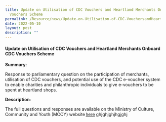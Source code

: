 ```yaml
---
title: Update on Utilisation of CDC Vouchers and Heartland Merchants Onboard CDC
  Vouchers Scheme
permalink: /Resource/news/Update-on-Utilisation-of-CDC-VouchersandHeartland-Merchants
date: 2022-05-10
layout: post
description: ""
---
```

#### Update on Utilisation of CDC Vouchers and Heartland Merchants Onboard CDC Vouchers Scheme

**Summary**:

Response to parliamentary question on the participation of merchants, utilisation of CDC vouchers, and potential use of the CDC e-voucher system to enable charities and philanthropic individuals to give e-vouchers to be spent at heartland shops. 

**Description**: 

The full questions and responses are available on the Ministry of Culture, Community and Youth (MCCY) website [here](https://www.mccy.gov.sg/about-us/news-and-resources/parliamentary-matters/2022/May/update-on-utilisation-of-cdc-vouchers-and-heartland-merchants-onboard-cdc-vouchers-scheme)
ghjghjghjhgjghj